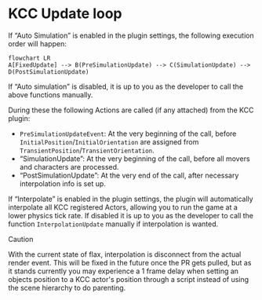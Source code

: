# KCC Update loop
If “Auto Simulation” is enabled in the plugin settings, the following execution order will happen:

```mermaid
flowchart LR
A[FixedUpdate] --> B(PreSimulationUpdate) --> C(SimulationUpdate) --> D(PostSimulationUpdate)
```

If “Auto simulation” is disabled, it is up to you as the developer to call the above functions manually.

During these the following Actions are called (if any attached) from the KCC plugin:

* `PreSimulationUpdateEvent`: At the very beginning of the call, before `InitialPosition`/`InitialOrientation` are assigned from `TransientPosition`/`TransientOrientation`.
* “SimulationUpdate”: At the very beginning of the call, before all movers and characters are processed.
* “PostSimulationUpdate”: At the very end of the call, after necessary interpolation info is set up.

If “Interpolate” is enabled in the plugin settings, the plugin will automatically interpolate all KCC registered Actors, allowing you to run the game at a lower physics tick rate. If disabled it is up to you as the developer to call the function `InterpolationUpdate` manually if interpolation is wanted.

> [!CAUTION]
> With the current state of flax, interpolation is disconnect from the actual render event. This will be fixed in the future once the PR gets pulled, but as it stands currently you may experience a 1 frame delay when setting an objects position to a KCC actor's position through a script instead of using the scene hierarchy to do parenting.